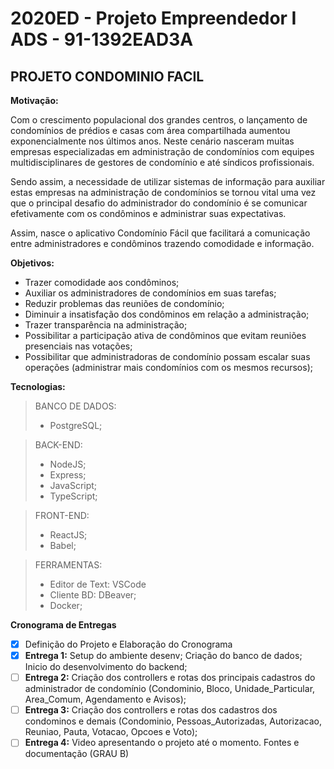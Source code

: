 # 2020ED - Projeto Empreendedor I ADS - 91-1392EAD3A

## PROJETO CONDOMINIO FACIL

**Motivação:**

Com o crescimento populacional dos grandes centros, o lançamento de condomínios de prédios e casas com área compartilhada aumentou exponencialmente nos últimos anos. Neste cenário nasceram muitas empresas especializadas em administração de condomínios com equipes multidisciplinares de gestores de condomínio e até síndicos profissionais.

Sendo assim, a necessidade de utilizar sistemas de informação para auxiliar estas empresas na administração de condomínios se tornou vital uma vez que o principal desafio do administrador do condomínio é se comunicar efetivamente com os condôminos e administrar suas expectativas.

Assim, nasce o aplicativo Condomínio Fácil que facilitará a comunicação entre administradores e condôminos trazendo comodidade e informação.

**Objetivos:**

- Trazer comodidade aos condôminos;
- Auxiliar os administradores de condomínios em suas tarefas;
- Reduzir problemas das reuniões de condomínio;
- Diminuir a insatisfação dos condôminos em relação a administração;
- Trazer transparência na administração;
- Possibilitar a participação ativa de condôminos que evitam reuniões presenciais nas votações;
- Possibilitar que administradoras de condomínio possam escalar suas operações (administrar mais condomínios com os mesmos recursos);

**Tecnologias:**

> BANCO DE DADOS:
> - PostgreSQL;

> BACK-END:
> - NodeJS;
> - Express;
> - JavaScript;
> - TypeScript;

> FRONT-END:
> - ReactJS;
> - Babel;

> FERRAMENTAS:
> - Editor de Text: VSCode
> - Cliente BD: DBeaver;
> - Docker;

**Cronograma de Entregas**
- [x] Definição do Projeto e Elaboração do Cronograma
- [x] **Entrega 1:** Setup do ambiente desenv; Criação do banco de dados; Inicio do desenvolvimento do backend;
- [ ] **Entrega 2:** Criação dos controllers e rotas dos principais cadastros do administrador de condomínio (Condominio, Bloco, Unidade_Particular, Area_Comum, Agendamento e Avisos);
- [ ] **Entrega 3:** Criação dos controllers e rotas dos cadastros dos condominos e demais (Condominio, Pessoas_Autorizadas, Autorizacao, Reuniao, Pauta, Votacao, Opcoes e Voto);
- [ ] **Entrega 4:** Video apresentando o projeto até o momento. Fontes e documentação  (GRAU B)
